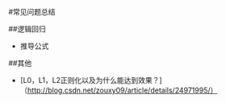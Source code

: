 #常见问题总结

##逻辑回归
- 推导公式

##其他
- [L0，L1，L2正则化以及为什么能达到效果？]（http://blog.csdn.net/zouxy09/article/details/24971995/）
